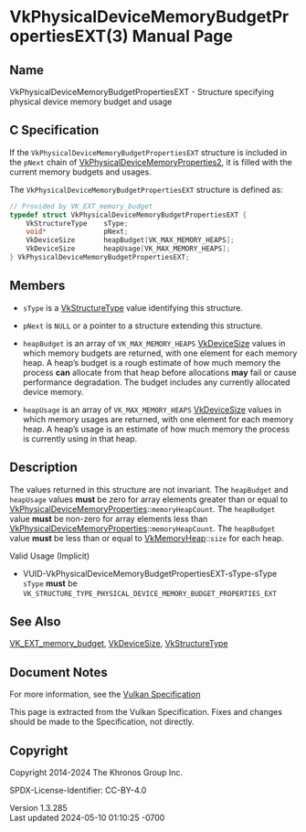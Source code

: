 # VkPhysicalDeviceMemoryBudgetPropertiesEXT(3) Manual Page

## Name

VkPhysicalDeviceMemoryBudgetPropertiesEXT - Structure specifying
physical device memory budget and usage



## <a href="#_c_specification" class="anchor"></a>C Specification

If the `VkPhysicalDeviceMemoryBudgetPropertiesEXT` structure is included
in the `pNext` chain of
[VkPhysicalDeviceMemoryProperties2](https://registry.khronos.org/vulkan/specs/1.3-extensions/man/html/VkPhysicalDeviceMemoryProperties2.html),
it is filled with the current memory budgets and usages.

The `VkPhysicalDeviceMemoryBudgetPropertiesEXT` structure is defined as:

``` c
// Provided by VK_EXT_memory_budget
typedef struct VkPhysicalDeviceMemoryBudgetPropertiesEXT {
    VkStructureType    sType;
    void*              pNext;
    VkDeviceSize       heapBudget[VK_MAX_MEMORY_HEAPS];
    VkDeviceSize       heapUsage[VK_MAX_MEMORY_HEAPS];
} VkPhysicalDeviceMemoryBudgetPropertiesEXT;
```

## <a href="#_members" class="anchor"></a>Members

- `sType` is a [VkStructureType](https://registry.khronos.org/vulkan/specs/1.3-extensions/man/html/VkStructureType.html) value identifying
  this structure.

- `pNext` is `NULL` or a pointer to a structure extending this
  structure.

- `heapBudget` is an array of `VK_MAX_MEMORY_HEAPS`
  [VkDeviceSize](https://registry.khronos.org/vulkan/specs/1.3-extensions/man/html/VkDeviceSize.html) values in which memory budgets are
  returned, with one element for each memory heap. A heap’s budget is a
  rough estimate of how much memory the process **can** allocate from
  that heap before allocations **may** fail or cause performance
  degradation. The budget includes any currently allocated device
  memory.

- `heapUsage` is an array of `VK_MAX_MEMORY_HEAPS`
  [VkDeviceSize](https://registry.khronos.org/vulkan/specs/1.3-extensions/man/html/VkDeviceSize.html) values in which memory usages are
  returned, with one element for each memory heap. A heap’s usage is an
  estimate of how much memory the process is currently using in that
  heap.

## <a href="#_description" class="anchor"></a>Description

The values returned in this structure are not invariant. The
`heapBudget` and `heapUsage` values **must** be zero for array elements
greater than or equal to
[VkPhysicalDeviceMemoryProperties](https://registry.khronos.org/vulkan/specs/1.3-extensions/man/html/VkPhysicalDeviceMemoryProperties.html)::`memoryHeapCount`.
The `heapBudget` value **must** be non-zero for array elements less than
[VkPhysicalDeviceMemoryProperties](https://registry.khronos.org/vulkan/specs/1.3-extensions/man/html/VkPhysicalDeviceMemoryProperties.html)::`memoryHeapCount`.
The `heapBudget` value **must** be less than or equal to
[VkMemoryHeap](https://registry.khronos.org/vulkan/specs/1.3-extensions/man/html/VkMemoryHeap.html)::`size` for each heap.

Valid Usage (Implicit)

- <a href="#VUID-VkPhysicalDeviceMemoryBudgetPropertiesEXT-sType-sType"
  id="VUID-VkPhysicalDeviceMemoryBudgetPropertiesEXT-sType-sType"></a>
  VUID-VkPhysicalDeviceMemoryBudgetPropertiesEXT-sType-sType  
  `sType` **must** be
  `VK_STRUCTURE_TYPE_PHYSICAL_DEVICE_MEMORY_BUDGET_PROPERTIES_EXT`

## <a href="#_see_also" class="anchor"></a>See Also

[VK_EXT_memory_budget](https://registry.khronos.org/vulkan/specs/1.3-extensions/man/html/VK_EXT_memory_budget.html),
[VkDeviceSize](https://registry.khronos.org/vulkan/specs/1.3-extensions/man/html/VkDeviceSize.html),
[VkStructureType](https://registry.khronos.org/vulkan/specs/1.3-extensions/man/html/VkStructureType.html)

## <a href="#_document_notes" class="anchor"></a>Document Notes

For more information, see the <a
href="https://registry.khronos.org/vulkan/specs/1.3-extensions/html/vkspec.html#VkPhysicalDeviceMemoryBudgetPropertiesEXT"
target="_blank" rel="noopener">Vulkan Specification</a>

This page is extracted from the Vulkan Specification. Fixes and changes
should be made to the Specification, not directly.

## <a href="#_copyright" class="anchor"></a>Copyright

Copyright 2014-2024 The Khronos Group Inc.

SPDX-License-Identifier: CC-BY-4.0

Version 1.3.285  
Last updated 2024-05-10 01:10:25 -0700
